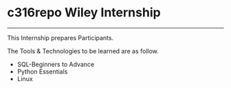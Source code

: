 # c316repo Wiley Internship
<hr />
<p>
This Internship prepares Participants.</p>
<p> The Tools & Technologies to be learned are as follow.</p>

<ul>
<li>SQL-Beginners to Advance</li>
<li>Python Essentials</li>
<li>Linux</li>
</ul>
